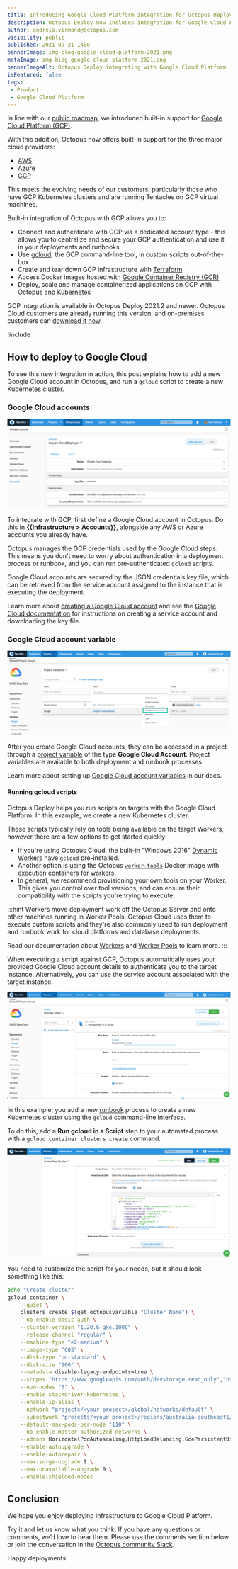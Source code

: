 ```yaml
---
title: Introducing Google Cloud Platform integration for Octopus Deploy 
description: Octopus Deploy now includes integration for Google Cloud Platform including built-in accounts, gcloud scripts, Terraform and Kubernetes.
author: andreia.virmond@octopus.com
visibility: public
published: 2021-09-21-1400
bannerImage: img-blog-google-cloud-platform-2021.png
metaImage: img-blog-google-cloud-platform-2021.png
bannerImageAlt: Octopus Deploy integrating with Google Cloud Platform
isFeatured: false
tags:
 - Product
 - Google Cloud Platform
---
```

 
In line with our [public roadmap](https://octopus.com/company/roadmap), we introduced built-in support for [Google Cloud Platform (GCP)](https://cloud.google.com/).

With this addition, Octopus now offers built-in support for the three major cloud providers:
 
- [AWS](https://aws.amazon.com)
- [Azure](https://azure.microsoft.com/)
- [GCP](https://cloud.google.com/)

This meets the evolving needs of our customers, particularly those who have GCP Kubernetes clusters and are running Tentacles on GCP virtual machines.

Built-in integration of Octopus with GCP allows you to:

- Connect and authenticate with GCP via a dedicated account type - this allows you to centralize and secure your GCP authentication and use it in your deployments and runbooks
- Use [gcloud](https://cloud.google.com/sdk/gcloud), the GCP command-line tool, in custom scripts out-of-the-box
- Create and tear down GCP infrastructure with [Terraform](https://www.terraform.io/)
- Access Docker images hosted with [Google Container Registry (GCR)](https://cloud.google.com/container-registry)
- Deploy, scale and manage containerized applications on GCP with Octopus and Kubernetes

GCP integration is available in Octopus Deploy 2021.2 and newer. Octopus Cloud customers are already running this version, and on-premises customers can [download it now](https://octopus.com/downloads).

!include <octopus-2021-q3>

## How to deploy to Google Cloud

To see this new integration in action, this post explains how to add a new Google Cloud account in Octopus, and run a `gcloud` script to create a new Kubernetes cluster.

### Google Cloud accounts

![Google Cloud deployer](google-cloud-deployer.png "width=500")

To integrate with GCP, first define a Google Cloud account in Octopus. Do this in **{{Infrastructure > Accounts}}**, alongside any AWS or Azure accounts you already have. 

Octopus manages the GCP credentials used by the Google Cloud steps. This means you don't need to worry about authentication in a deployment process or runbook, and you can run pre-authenticated `gcloud` scripts.

Google Cloud accounts are secured by the JSON credentials key file, which can be retrieved from the service account assigned to the instance that is executing the deployment.

Learn more about [creating a Google Cloud account](https://octopus.com/docs/infrastructure/accounts/google-cloud) and see the [Google Cloud documentation](https://cloud.google.com/iam/docs/creating-managing-service-account-keys) for instructions on creating a service account and downloading the key file.

### Google Cloud account variable

![Octopus Google Cloud account](google-cloud-variables.png "width=500")

After you create Google Cloud accounts, they can be accessed in a project through a [project variable](https://octopus.com/docs/projects/variables) of the type **Google Cloud Account**. Project variables are available to both deployment and runbook processes.

Learn more about setting up [Google Cloud account variables](https://octopus.com/docs/projects/variables/google-cloud-account-variables) in our docs.

#### Running gcloud scripts

Octopus Deploy helps you run scripts on targets with the Google Cloud Platform. In this example, we create a new Kubernetes cluster.

These scripts typically rely on tools being available on the target Workers, however there are a few options to get started quickly: 

- If you're using Octopus Cloud, the built-in "Windows 2016" [Dynamic Workers](https://octopus.com/docs/infrastructure/workers/dynamic-worker-pools) have `gcloud` pre-installed. 
- Another option is using the Octopus [`worker-tools`](https://hub.docker.com/r/octopusdeploy/worker-tools) Docker image with [execution containers for workers](https://octopus.com/docs/projects/steps/execution-containers-for-workers). 
- In general, we recommend provisioning your own tools on your Worker. This gives you control over tool versions, and can ensure their compatibility with the scripts you're trying to execute.

:::hint
Workers move deployment work off the Octopus Server and onto other machines running in Worker Pools. Octopus Cloud uses them to execute custom scripts and they're also commonly used to run deployment and runbook work for cloud platforms and database deployments.

Read our documentation about [Workers](https://octopus.com/docs/infrastructure/workers) and [Worker Pools](https://octopus.com/docs/infrastructure/workers/worker-pools) to learn more.
:::

When executing a script against GCP, Octopus automatically uses your provided Google Cloud account details to authenticate you to the target instance. Alternatively, you can use the service account associated with the target instance.

![Google Cloud script step](google-cloud-script-step.png "width=500")

In this example, you add a new [runbook](https://octopus.com/docs/runbooks) process to create a new Kubernetes cluster using the `gcloud` command-line interface. 

To do this, add a **Run gcloud in a Script** step to your automated process with a `gcloud container clusters create` command. 

![Google Cloud source code](google-cloud-source-code.png "width=500")

You need to customize the script for your needs, but it should look something like this:

```sh
echo "Create cluster"
gcloud container \
	--quiet \
    clusters create $(get_octopusvariable "Cluster Name") \
    --no-enable-basic-auth \
    --cluster-version "1.20.6-gke.1000" \
    --release-channel "regular" \
    --machine-type "e2-medium" \
    --image-type "COS" \
    --disk-type "pd-standard" \
    --disk-size "100" \
    --metadata disable-legacy-endpoints=true \
    --scopes "https://www.googleapis.com/auth/devstorage.read_only","https://www.googleapis.com/auth/logging.write","https://www.googleapis.com/auth/monitoring","https://www.googleapis.com/auth/servicecontrol","https://www.googleapis.com/auth/service.management.readonly","https://www.googleapis.com/auth/trace.append" \
    --num-nodes "3" \
    --enable-stackdriver-kubernetes \
    --enable-ip-alias \
    --network "projects/<your project>/global/networks/default" \
    --subnetwork "projects/<your project>/regions/australia-southeast1/subnetworks/default" \
    --default-max-pods-per-node "110" \
    --no-enable-master-authorized-networks \
    --addons HorizontalPodAutoscaling,HttpLoadBalancing,GcePersistentDiskCsiDriver \
    --enable-autoupgrade \
    --enable-autorepair \
    --max-surge-upgrade 1 \
    --max-unavailable-upgrade 0 \
    --enable-shielded-nodes
```

## Conclusion

We hope you enjoy deploying infrastructure to Google Cloud Platform. 

Try it and let us know what you think. If you have any questions or comments, we’d love to hear them. Please use the comments section below or join the conversation in the [Octopus community Slack](https://octopus.com/slack).

Happy deployments!

